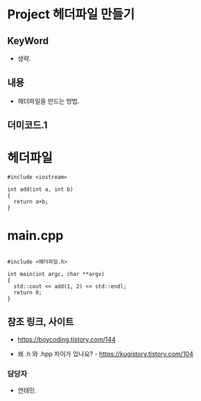 # Project 헤더파일 만들기

## KeyWord
- 생략.

## 내용
- 헤더파일을 만드는 방법.

## 더미코드.1
# 헤더파일
```
#include <iostream>

int add(int a, int b)
{
  return a+b;
}
```
# main.cpp
```

#include <헤더파일.h>

int main(int argc, char **argv)
{
  std::cout << add(1, 2) << std::endl;
  return 0;
}
```

## 참조 링크, 사이트
- https://boycoding.tistory.com/144

- 왜 .h 와 .hpp 차이가 있나요? - https://kugistory.tistory.com/104

### 담당자
- 연태민.
